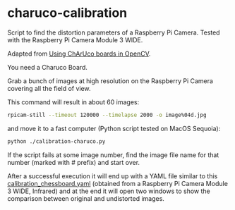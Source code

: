 # charuco-calibration

Script to find the distortion parameters of a Raspberry Pi Camera. Tested with the Raspberry Pi Camera Module 3 WIDE.

Adapted from [Using ChArUco boards in OpenCV](https://medium.com/@ed.twomey1/using-charuco-boards-in-opencv-237d8bc9e40d).

You need a Charuco Board.

Grab a bunch of images at high resolution on the Raspberry Pi Camera covering all the field of view.

This command will result in about 60 images:

```bash
rpicam-still --timeout 120000 --timelapse 2000 -o image%04d.jpg
```

and move it to a fast computer (Python script tested on MacOS Sequoia):

```bash
python ./calibration-charuco.py
```

If the script fails at some image number, find the image file name for that number (marked with # prefix) and start over.

After a successful execution it will end up with a YAML file similar to this [calibration_chessboard.yaml](./calibration_chessboard.yaml) (obtained from a Raspberry Pi Camera Module 3 WIDE, Infrared) and at the end it will open two windows to show the comparison between original and undistorted images.
